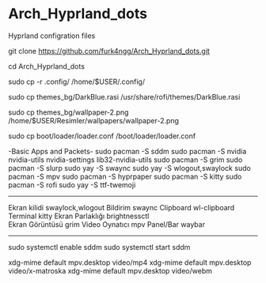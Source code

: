 # Arch_Hyprland_dots
Hyprland configration files

git clone https://github.com/furk4ngg/Arch_Hyprland_dots.git

cd Arch_Hyprland_dots

sudo cp -r .config/ /home/$USER/.config/

sudo cp themes_bg/DarkBlue.rasi /usr/share/rofi/themes/DarkBlue.rasi

sudo cp themes_bg/wallpaper-2.png /home/$USER/Resimler/wallpapers/wallpaper-2.png

sudo cp  boot/loader/loader.conf /boot/loader/loader.conf

-Basic Apps and Packets-
sudo pacman -S sddm
sudo pacman -S nvidia nvidia-utils nvidia-settings lib32-nvidia-utils
sudo pacman -S grim
sudo pacman -S slurp
sudo yay -S swaync
sudo yay -S wlogout,swaylock
sudo pacman -S mpv
sudo pacman -S hyprpaper
sudo pacman -S kitty
sudo pacman -S rofi
sudo yay -S ttf-twemoji

---

Ekran kilidi	swaylock,wlogout
Bildirim swaync
Clipboard	wl-clipboard
Terminal	kitty
Ekran Parlaklığı	brightnessctl	
Ekran Görüntüsü	grim
Video Oynatıcı mpv
Panel/Bar	waybar

---

sudo systemctl enable sddm
sudo systemctl start sddm

xdg-mime default mpv.desktop video/mp4
xdg-mime default mpv.desktop video/x-matroska
xdg-mime default mpv.desktop video/webm
